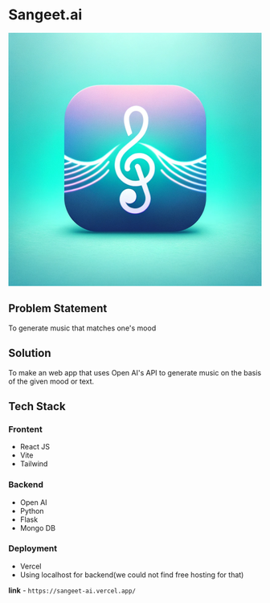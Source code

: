 # Sangeet.ai

![Logo](/public/logo-sangeet.png)

## Problem Statement

To generate music that matches one's mood

## Solution

To make an web app that uses Open AI's API to generate music on the basis of the given mood or text.

## Tech Stack

### Frontent

- React JS
- Vite
- Tailwind

### Backend

- Open AI
- Python
- Flask
- Mongo DB

### Deployment

- Vercel
- Using localhost for backend(we could not find free hosting for that)

**link** - `https://sangeet-ai.vercel.app/`